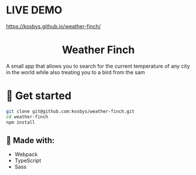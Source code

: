 # LIVE DEMO
https://kosbys.github.io/weather-finch/

<h1 align="center">
 Weather Finch </h1>
A small app that allows you to search for the current temperature of any city in the world while also treating you to a bird from the sam


# :blue_book: Get started

```bash
git clone git@github.com:kosbys/weather-finch.git
cd weather-finch
npm install
```

##  :wrench: Made with:

- Webpack
- TypeScript
- Sass

